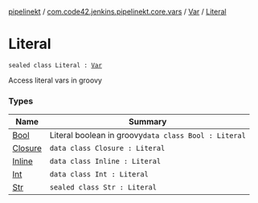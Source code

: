 [pipelinekt](../../../index.md) / [com.code42.jenkins.pipelinekt.core.vars](../../index.md) / [Var](../index.md) / [Literal](./index.md)

# Literal

`sealed class Literal : `[`Var`](../index.md)

Access literal vars in groovy

### Types

| Name | Summary |
|---|---|
| [Bool](-bool/index.md) | Literal boolean in groovy`data class Bool : Literal` |
| [Closure](-closure/index.md) | `data class Closure : Literal` |
| [Inline](-inline/index.md) | `data class Inline : Literal` |
| [Int](-int/index.md) | `data class Int : Literal` |
| [Str](-str/index.md) | `sealed class Str : Literal` |
